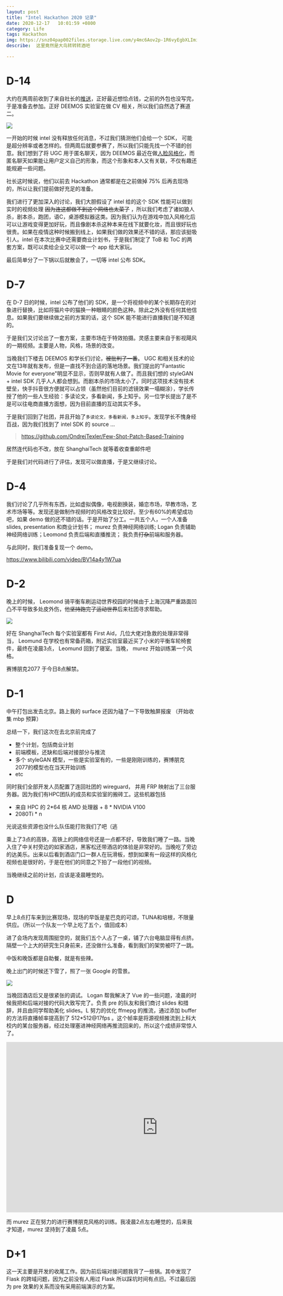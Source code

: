 ```yaml
---
layout: post
title: "Intel Hackathon 2020 记录"
date: 2020-12-17   10:01:59 +0800
category: Life
tags: Hackathon 
img: https://snz04pap002files.storage.live.com/y4mc6Aov2p-1R6vyEgbXLImii73JwqlZo0kxTQPHnN4xWmXuFHnjNlJ2sdAXRTJU8f7T4FA2HkN1KJm-vJRB_pjBmyyB-OJnIv8s1YchRRxUpqZIANBoZtN6QrIUF_ZgmjnDJ0EA3xnp4UeSdivAQpFceuHEBKyxRFsxdFaZD-w6iuxD4Eh9R3X-1g8ACuGndN2?width=1024&height=768&cropmode=none
describe:  这里竟然是大鸟转转转酒吧

---
```


# D-14

大约在两周前收到了来自社长的[推送](https://growthx.mysxl.cn/blog/2020-intel-open-innovation-hackathon)，正好最近想恰点钱，之前的外包也没写完，于是准备去参加。正好 DEEMOS 实验室在做 CV 相关，所以我们自然选了赛道二。

![](https://snz04pap002files.storage.live.com/y4mtcABB9kMXECRJ_GAdeJZK_1CVJSkz3GHQ_swor95mB9ylzSIfpd-dkzCOJgzzAVxobUKY3DbPfDcSE3DvV-ThXLPCUvKolzJdBwD-h3ePzC4Yikt_5ESrpIdQmzqDtyGc--p2dRoP5wfzdArdeXg2RMtiICu3k2FzouF3IhRQWBQ5icNXpUD1X6VliEOb6cz?width=1080&height=708&cropmode=none)

一开始的时候 intel 没有释放任何消息，不过我们猜测他们会给一个 SDK， 可能是超分辨率或者怎样的。但两周后就要参赛了，所以我们只能先找一个不错的创意。我们想到了将 UGC 用于匿名聊天，因为 DEEMOS 最近在做[人脸风格化](https://anome.geekpie.club)，而匿名聊天如果能让用户定义自己的形象，而这个形象和本人又有关联，不仅有趣还能规避一些问题。

社长这时候说，他们以前去 Hackathon 通常都是在之前做掉 75% 后再去现场的，所以让我们提前做好充足的准备。

我们进行了更加深入的讨论，我们大胆假设了 intel 给的这个 SDK 性能可以做到实时的视频处理 <del>因为连这都做不到这个网络也太菜了</del> ，所以我们考虑了诸如狼人杀，剧本杀，跑团，语C，桌游模拟器这类。因为我们认为在游戏中加入风格化后可以让游戏变得更加好玩，而且像剧本杀这种本来在线下就要化妆，而且很好玩也很贵。如果在疫情这种时候搬到线上，如果我们做的效果还不错的话，那应该挺吸引人。intel 在本次比赛中还需要商业计划书，于是我们制定了 ToB 和 ToC 的两套方案，既可以卖给企业又可以做一个 app 给大家玩。

最后简单分了一下锅以后就散会了，一切等 intel 公布 SDK。

# D-7

在 D-7 日的时候，intel 公布了他们的 SDK，是一个将视频中的某个长期存在的对象进行替换，比如将猫片中的猫换一种眼睛的颜色这种。除此之外没有任何其他信息。如果我们要继续做之前的方案的话，这个 SDK 能不能进行直播我们是不知道的。

于是我们又讨论出了一套方案，主要市场在于特效拍摄。灵感主要来自于影视飓风的一期视频。主要是人物，风格，场景的改变。

当晚我们下楼去 DEEMOS 和学长们讨论，<del>被批判了一番</del>。 UGC 和相关技术的论文在13年就有发布，但是一直找不到合适的落地场景。我们提出的"Fantastic Movie for everyone"明显不显示，否则早就有人做了。而且我们想的 styleGAN + intel SDK 几乎人人都会想到。而剧本杀的市场太小了。同时这项技术没有技术壁垒，快手抖音很方便就可以占领（虽然他们目前的滤镜效果一塌糊涂），学长传授了他的一些人生经验：多读论文，多看新闻，多上知乎。另一位学长提出了是不是可以往电商直播方面想，因为目前直播的互动其实不多。

于是我们回到了社团，并且开始了`多读论文，多看新闻，多上知乎`。发现学长不愧身经百战，因为我们找到了 intel SDK 的 source ...

> https://github.com/OndrejTexler/Few-Shot-Patch-Based-Training

居然连代码也不改，放在 ShanghaiTech 就等着收查重邮件吧

于是我们对代码进行了评估，发现可以做直播，于是又继续讨论。

# D-4

我们讨论了几乎所有东西，比如虚拟偶像，电视剧换装，婚恋市场，早教市场，艺术市场等等。发现还是做制作视频时的风格改变比较好。至少有60%的希望成功吧，如果 demo 做的还不错的话。于是开始了分工。一共五个人，一个人准备slides, presentation 和商业计划书； murez 负责神经网络训练; Logan 负责辅助神经网络训练；Leomond 负责后端和直播推流； 我负责<del>打杂</del>前端和服务器。

与此同时，我们准备复现一个 demo。

https://www.bilibili.com/video/BV14a4y1W7ua



# D-2

晚上的时候， Leomond 骑平衡车刷运动世界校园的时候由于上海沉降严重路面凹凸不平导致多处皮外伤，他<del>坚持跑完了运动世界</del>后来社团寻求帮助。

![](https://snz04pap002files.storage.live.com/y4mBVc33ZQPRxLrMEmLWt_9ONBMbz2979OdMKNDNmd57prp_uSGCTY4k8DV5HrtiWYAEgBr3pqGCTAIHVbS6fYl6Qz4KFtVM45wiH6HW5LAtlnqJTaVsxq0DXGebe1Kj01GCb2Y1fve0wNMYFZ6eGk05DSwrbvRDofOJVvra__9_jObxF4oNgIu-ezwLe_rwwcb?width=768&height=1024&cropmode=none)

好在 ShanghaiTech 每个实验室都有 First Aid，几位大佬对急救的处理非常得当， Leomund 在学校也有常备药箱，附近实验室最近买了小米的平衡车轮椅套件，最终在凌晨3点， Leomund 回到了寝室。当晚， murez 开始训练第一个风格。

赛博朋克2077 于今日8点解禁。



# D-1

中午打包出发去北京。路上我的 surface 还因为磕了一下导致触屏报废 （开始收集 mbp 预算）

总结一下，我们这次在去北京前完成了

- 整个计划，包括商业计划
- 前端模板，还缺和后端对接部分与推流
- 多个 styleGAN 模型，一些是实验室有的，一些是刚刚训练的，赛博朋克2077的模型也在当天开始训练
- etc

同时我们全部开发人员配置了连回社团的 wireguard， 并用 FRP 映射出了三台服务器。因为我们有HPC团队的成员和实验室的搬砖工。这些机器包括

- 来自 HPC 的 2*64 核 AMD 处理器 + 8 * NVIDIA V100
- 2080Ti * n

光说这些资源也没什么队伍能打败我们了吧（逃

乘上了3点的高铁，高铁上的网络信号还是一点都不好，导致我们睡了一路。当晚入住了中关村旁边的如家酒店，黑客松还带酒店的体验是非常好的。当晚吃了旁边的达美乐。出来以后看到酒店门口一群人在玩滑板，想到如果有一段这样的风格化视频也是很好的，于是在他们的同意之下拍了一段他们的视频。

当晚继续之前的计划，应该是凌晨睡觉的。

# D

早上8点打车来到比赛现场，现场的早饭是星巴克的可颂，TUNA和培根，不限量供应。（所以一个队友一个早上吃了五个，值回成本）

进了会场内发现周围挺空的，就我们五个人占了一桌，铺了六台电脑显得有点挤。隔壁一个上大的研究生只身前来，还没做什么准备，看到我们的架势被吓了一跳。

中饭和晚饭都是自助餐，就是有些辣。

晚上出门的时候还下雪了，照了一张 Google 的雪景。

![](https://snz04pap002files.storage.live.com/y4mqxf5lMBeXrBXOmwqfGFmh8eiFvJe5-OSYyUlW8O-PnIhQh2tdWYRsko1lPj0S5Cxd67FUtHknEh73NtWyuNV00H4I3eQTQlll6RybBauGA7Qn5ySU6kfgdV3b2srX07rIP9wv1PaqVR4OfnwFg66ffEi0eLr9-my9IfhtGGDVsLY5yh73rSlv3_63LIjP6tI?width=1024&height=803&cropmode=none)

当晚回酒店后又是很紧张的调试。 Logan 帮我解决了 Vue 的一些问题，凌晨的时候我把和后端对接的代码大致写完了。负责 pre 的队友和我们商讨 slides 和措辞，并且由同学帮助美化 slides。L 努力的优化 ffmepg 的推流，通过添加 buffer 的方法将直播帧率提高到了 512*512@17fps 。这个帧率是将源视频推流到上科大校内的某台服务器，经过处理塞进神经网络再推流回来的，所以这个成绩非常惊人了。 

<iframe 
    height=450 
    width=800 
    src="https://onedrive.live.com/embed?cid=82ADEC2E6379EBED&resid=82ADEC2E6379EBED%2167308&authkey=ABKJSWX_2yGpXN0" 
    frameborder=0 
    allowfullscreen>
</iframe>


而 murez 正在努力的进行赛博朋克风格的训练。我凌晨2点左右睡觉的，后来我才知道，murez 坚持到了凌晨 5点。



# D+1

这一天主要是开发的收尾工作。因为前后端对接问题我背了一些锅。其中发现了 Flask 的跨域问题，因为之前没有人用过 Flask 所以踩坑时间有点旧。不过最后因为 pre 效果的关系而没有采用前端演示的方案。

